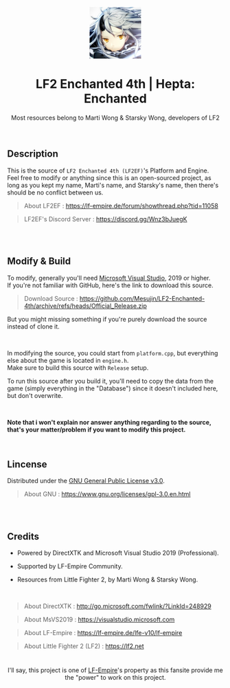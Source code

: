 <div align="center">
  <img src="PIC.JPG" width="120"/>
  <h1>LF2 Enchanted 4th | Hepta: Enchanted </h2>
  Most resources belong to Marti Wong & Starsky Wong, developers of LF2
</div>

<br/>
<br>

## Description
This is the source of `LF2 Enchanted 4th (LF2EF)`'s Platform and Engine.                                                                  
Feel free to modify or anything since this is an open-sourced project, as long as you kept my name, Marti's name, and Starsky's name, then there's should be no conflict between us.
> About LF2EF : https://lf-empire.de/forum/showthread.php?tid=11058 <br/>

> LF2EF's Discord Server : https://discord.gg/Wnz3bJuegK

<br>
<br>



## Modify & Build
To modify, generally you'll need [Microsoft Visual Studio](https://visualstudio.microsoft.com/), 2019 or higher. <br/>
If you're not familiar with GitHub, here's the link to download this source. <br/>
> Download Source : https://github.com/Mesujin/LF2-Enchanted-4th/archive/refs/heads/Official_Release.zip

But you might missing something if you're purely download the source instead of clone it.

<br/>

In modifying the source, you could start from `platform.cpp`, but everything else about the game is located in `engine.h`. <br/>
Make sure to build this source with `Release` setup. <br/>


To run this source after you build it, you'll need to copy the data from the game (simply everything in the "Database") since it doesn't included here, but don't overwrite. 

<br>


<b>Note that i won't explain nor answer anything regarding to the source, that's your matter/problem if you want to modify this project.</b>


<br>


## Lincense
Distributed under the [GNU General Public License v3.0](LICENSE.MD). <br/>
> About GNU : https://www.gnu.org/licenses/gpl-3.0.en.html

<br>
<br>


## Credits
- Powered by DirectXTK and Microsoft Visual Studio 2019 (Professional). <br/>
- Supported by LF-Empire Community.

- Resources from Little Fighter 2, by Marti Wong & Starsky Wong.

<br>

> About DirectXTK : http://go.microsoft.com/fwlink/?LinkId=248929 <br/>

> About MsVS2019 : https://visualstudio.microsoft.com <br/>

> About LF-Empire : https://lf-empire.de/lfe-v10/lf-empire <br/>

> About Little Fighter 2 (LF2) : https://lf2.net

<div align="center"><h1></h1>
I'll say, this project is one of <a href="https://lf-empire.de/">LF-Empire</a>'s property as this fansite provide me the "power" to work on this project.
</div>
